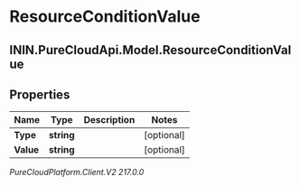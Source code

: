 # ResourceConditionValue

## ININ.PureCloudApi.Model.ResourceConditionValue

## Properties

|Name | Type | Description | Notes|
|------------ | ------------- | ------------- | -------------|
| **Type** | **string** |  | [optional] |
| **Value** | **string** |  | [optional] |



_PureCloudPlatform.Client.V2 217.0.0_
